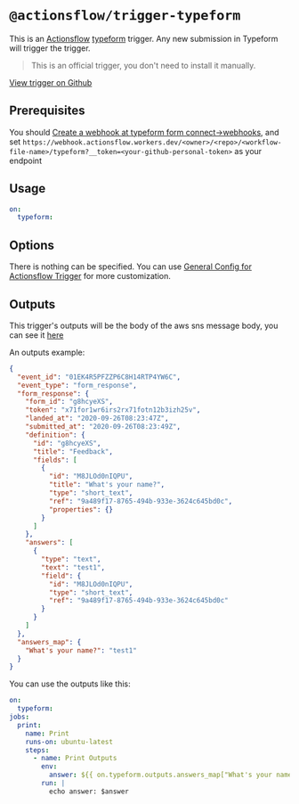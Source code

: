 # `@actionsflow/trigger-typeform`

This is an [Actionsflow](https://github.com/actionsflow/actionsflow) [typeform](https://www.typeform.com/) trigger. Any new submission in Typeform will trigger the trigger.

> This is an official trigger, you don't need to install it manually.

[View trigger on Github](https://github.com/actionsflow/actionsflow/tree/master/packages/actionsflow-trigger-typeform)

## Prerequisites

You should [Create a webhook at typeform form connect->webhooks](https://help.typeform.com/hc/en-us/articles/360029573471-Webhooks), and set `https://webhook.actionsflow.workers.dev/<owner>/<repo>/<workflow-file-name>/typeform?__token=<your-github-personal-token>` as your endpoint

## Usage

```yaml
on:
  typeform:
```

## Options

There is nothing can be specified. You can use [General Config for Actionsflow Trigger](https://actionsflow.github.io/docs/workflow/#ontriggerconfig) for more customization.

## Outputs

This trigger's outputs will be the body of the aws sns message body, you can see it [here](https://docs.aws.amazon.com/sns/latest/dg/sns-message-and-json-formats.html#http-notification-json)

An outputs example:

```json
{
  "event_id": "01EK4R5PFZZP6C8H14RTP4YW6C",
  "event_type": "form_response",
  "form_response": {
    "form_id": "g8hcyeXS",
    "token": "x71for1wr6irs2rx71fotn12b3izh25v",
    "landed_at": "2020-09-26T08:23:47Z",
    "submitted_at": "2020-09-26T08:23:49Z",
    "definition": {
      "id": "g8hcyeXS",
      "title": "Feedback",
      "fields": [
        {
          "id": "M8JLOd0nIQPU",
          "title": "What's your name?",
          "type": "short_text",
          "ref": "9a489f17-8765-494b-933e-3624c645bd0c",
          "properties": {}
        }
      ]
    },
    "answers": [
      {
        "type": "text",
        "text": "test1",
        "field": {
          "id": "M8JLOd0nIQPU",
          "type": "short_text",
          "ref": "9a489f17-8765-494b-933e-3624c645bd0c"
        }
      }
    ]
  },
  "answers_map": {
    "What's your name?": "test1"
  }
}
```

You can use the outputs like this:

```yaml
on:
  typeform:
jobs:
  print:
    name: Print
    runs-on: ubuntu-latest
    steps:
      - name: Print Outputs
        env:
          answer: ${{ on.typeform.outputs.answers_map["What's your name?"] }}
        run: |
          echo answer: $answer
```
